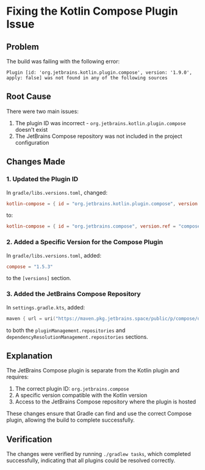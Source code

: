 # Fixing the Kotlin Compose Plugin Issue

## Problem
The build was failing with the following error:
```
Plugin [id: 'org.jetbrains.kotlin.plugin.compose', version: '1.9.0', apply: false] was not found in any of the following sources
```

## Root Cause
There were two main issues:
1. The plugin ID was incorrect - `org.jetbrains.kotlin.plugin.compose` doesn't exist
2. The JetBrains Compose repository was not included in the project configuration

## Changes Made

### 1. Updated the Plugin ID
In `gradle/libs.versions.toml`, changed:
```toml
kotlin-compose = { id = "org.jetbrains.kotlin.plugin.compose", version.ref = "kotlin" }
```
to:
```toml
kotlin-compose = { id = "org.jetbrains.compose", version.ref = "compose" }
```

### 2. Added a Specific Version for the Compose Plugin
In `gradle/libs.versions.toml`, added:
```toml
compose = "1.5.3"
```
to the `[versions]` section.

### 3. Added the JetBrains Compose Repository
In `settings.gradle.kts`, added:
```kotlin
maven { url = uri("https://maven.pkg.jetbrains.space/public/p/compose/dev") }
```
to both the `pluginManagement.repositories` and `dependencyResolutionManagement.repositories` sections.

## Explanation
The JetBrains Compose plugin is separate from the Kotlin plugin and requires:
1. The correct plugin ID: `org.jetbrains.compose`
2. A specific version compatible with the Kotlin version
3. Access to the JetBrains Compose repository where the plugin is hosted

These changes ensure that Gradle can find and use the correct Compose plugin, allowing the build to complete successfully.

## Verification
The changes were verified by running `./gradlew tasks`, which completed successfully, indicating that all plugins could be resolved correctly.